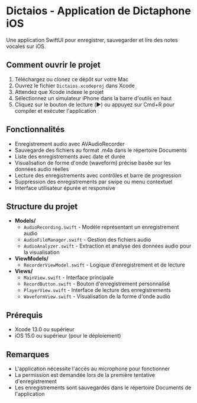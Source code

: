 # Dictaios - Application de Dictaphone iOS

Une application SwiftUI pour enregistrer, sauvegarder et lire des notes vocales sur iOS.

## Comment ouvrir le projet

1. Téléchargez ou clonez ce dépôt sur votre Mac
2. Ouvrez le fichier `Dictaios.xcodeproj` dans Xcode
3. Attendez que Xcode indexe le projet
4. Sélectionnez un simulateur iPhone dans la barre d'outils en haut
5. Cliquez sur le bouton de lecture (▶️) ou appuyez sur Cmd+R pour compiler et exécuter l'application

## Fonctionnalités

- Enregistrement audio avec AVAudioRecorder
- Sauvegarde des fichiers au format .m4a dans le répertoire Documents
- Liste des enregistrements avec date et durée
- Visualisation de forme d'onde (waveform) précise basée sur les données audio réelles
- Lecture des enregistrements avec contrôles et barre de progression
- Suppression des enregistrements par swipe ou menu contextuel
- Interface utilisateur épurée et responsive

## Structure du projet

- **Models/**
  - `AudioRecording.swift` - Modèle représentant un enregistrement audio
  - `AudioFileManager.swift` - Gestion des fichiers audio
  - `AudioAnalyzer.swift` - Extraction et analyse des données audio pour la visualisation
- **ViewModels/**
  - `RecorderViewModel.swift` - Logique d'enregistrement et de lecture
- **Views/**
  - `MainView.swift` - Interface principale
  - `RecordButton.swift` - Bouton d'enregistrement personnalisé
  - `PlayerView.swift` - Interface de lecture des enregistrements
  - `WaveformView.swift` - Visualisation de la forme d'onde audio

## Prérequis

- Xcode 13.0 ou supérieur
- iOS 15.0 ou supérieur (pour le déploiement)

## Remarques

- L'application nécessite l'accès au microphone pour fonctionner
- La permission est demandée lors de la première tentative d'enregistrement
- Les enregistrements sont sauvegardés dans le répertoire Documents de l'application
